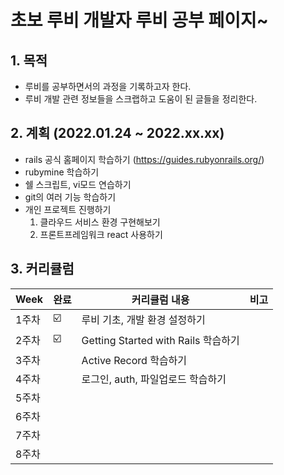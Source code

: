 # 초보 루비 개발자 루비 공부 페이지~

## 1. 목적
* 루비를 공부하면서의 과정을 기록하고자 한다.
* 루비 개발 관련 정보들을 스크랩하고 도움이 된 글들을 정리한다.

## 2. 계획 (2022.01.24 ~ 2022.xx.xx)
* rails 공식 홈페이지 학습하기 (https://guides.rubyonrails.org/)
* rubymine 학습하기
* 쉘 스크립트, vi모드 연습하기
* git의 여러 기능 학습하기
* 개인 프로젝트 진행하기
  1. 클라우드 서비스 환경 구현해보기
  2. 프론트프레임워크 react 사용하기

## 3. 커리큘럼
| Week | 완료 | 커리큘럼 내용 | 비고 |
| ------ | -- | ----------- | -- |  
| 1주차 | ☑️ | 루비 기초, 개발 환경 설정하기 |  |
| 2주차 | ☑️ | Getting Started with Rails 학습하기 |  |
| 3주차 |  | Active Record 학습하기 |  |
| 4주차 |  | 로그인, auth, 파일업로드 학습하기 |  |
| 5주차 |  | | |
| 6주차 |  | | |
| 7주차 |  | | |
| 8주차 |  | | |



